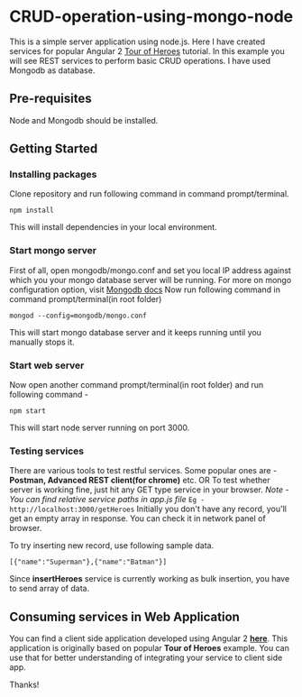# CRUD-operation-using-mongo-node
This is a simple server application using node.js. Here I have created services for popular Angular 2 [Tour of Heroes](https://angular.io/docs/ts/latest/tutorial/) tutorial.
In this example you will see REST services to perform basic CRUD operations. I have used Mongodb as database.

## Pre-requisites
Node and Mongodb should be installed.

## Getting Started
### Installing packages
Clone repository and run following command in command prompt/terminal.
```
npm install
```
This will install dependencies in your local environment.


### Start mongo server
First of all, open mongodb/mongo.conf and set you local IP address against which you your mongo database server will be running.
For more on mongo configuration option, visit [Mongodb docs](https://docs.mongodb.com/manual/reference/configuration-options/#configuration-file)
Now run following command in command prompt/terminal(in root folder)
```
mongod --config=mongodb/mongo.conf
```
This will start mongo database server and it keeps running until you manually stops it. 


### Start web server
Now open another command prompt/terminal(in root folder) and run following command -
```
npm start
```
This will start node server running on port 3000.

### Testing services
There are various tools to test restful services. Some popular ones are - **Postman, Advanced REST client(for chrome)** etc.
OR
To test whether server is working fine, just hit any GET type service in your browser. *Note - You can find relative service paths in app.js file*
`Eg - http://localhost:3000/getHeroes`
Initially you don't have any record, you'll get an empty array in response. You can check it in network panel of browser.

To try inserting new record, use following sample data.
```
[{"name":"Superman"},{"name":"Batman"}]
```
Since **insertHeroes** service is currently working as bulk insertion, you have to send array of data.

## Consuming services in Web Application
You can find a client side application developed using Angular 2 **[here](https://github.com/anandprajapati1/TourOfHeroesWithMongoDB)**.
This application is originally based on popular **Tour of Heroes** example. You can use that for better understanding of integrating your service to client side app.



Thanks!
